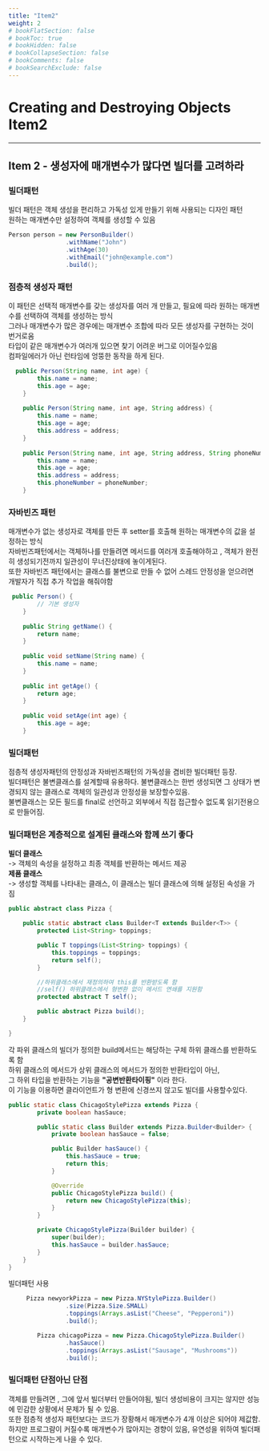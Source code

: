 ```yaml
---
title: "Item2"
weight: 2
# bookFlatSection: false
# bookToc: true
# bookHidden: false
# bookCollapseSection: false
# bookComments: false
# bookSearchExclude: false
---
```


# Creating and Destroying Objects Item2
* * *

## **Item 2 - 생성자에 매개변수가 많다면 빌더를 고려하라**   
### **빌더패턴**       
빌더 패턴은 객체 생성을 편리하고 가독성 있게 만들기 위해 사용되는 디자인 패턴   
원하는 매개변수만 설정하여 객체를 생성할 수 있음  
```java
Person person = new PersonBuilder()
                .withName("John")
                .withAge(30)
                .withEmail("john@example.com")
                .build();

```   

### **점층적 생성자 패턴**   
이 패턴은 선택적 매개변수를 갖는 생성자를 여러 개 만들고, 필요에 따라 원하는 매개변수를 선택하여 객체를 생성하는 방식   
그러나 매개변수가 많은 경우에는 매개변수 조합에 따라 모든 생성자를 구현하는 것이 번거로움   
타입이 같은 매개변수가 여러개 있으면 찾기 어려운 버그로 이어질수있음   
컴파일에러가 아닌 런타임에 엉뚱한 동작을 하게 된다.   
```java
  public Person(String name, int age) {
        this.name = name;
        this.age = age;
    }
    
    public Person(String name, int age, String address) {
        this.name = name;
        this.age = age;
        this.address = address;
    }
    
    public Person(String name, int age, String address, String phoneNumber) {
        this.name = name;
        this.age = age;
        this.address = address;
        this.phoneNumber = phoneNumber;
    }
```    



### **자바빈즈 패턴**   
매개변수가 없는 생성자로 객체를 만든 후 setter를 호출해 원하는 매개변수의 값을 설정하는 방식   
자바빈즈패턴에서는 객체하나를 만들려면 메서드를 여러개 호출해야하고 , 객체가 완전히 생성되기전까지 일관성이 무너진상태에 놓이게된다.    
또한 자바빈즈 패턴에서는 클래스를 불변으로 만들 수 없어 스레드 안정성을 얻으려면 개발자가 직접 추가 작업을 해줘야함   
```java
 public Person() {
        // 기본 생성자
    }
    
    public String getName() {
        return name;
    }
    
    public void setName(String name) {
        this.name = name;
    }
    
    public int getAge() {
        return age;
    }
    
    public void setAge(int age) {
        this.age = age;
    }
```   

### **빌더패턴**   
점층적 생성자패턴의 안정성과 자바빈즈패턴의 가독성을 겸비한 빌더패턴 등장.   
빌더패턴은 불변클래스를 설계할때 유용하다. 불변클래스는 한번 생성되면 그 상태가 변경되지 않는 클래스로 객체의 일관성과 안정성을 보장할수있음.   
불변클래스는 모든 필드를 final로 선언하고 외부에서 직접 접근할수 없도록 읽기전용으로 만들어짐.   


### **빌더패턴은 계층적으로 설계된 클래스와 함께 쓰기 좋다**   
**빌더 클래스**   
 -> 객체의 속성을 설정하고 최종 객체를 반환하는 메서드 제공   
**제품 클래스**   
 -> 생성할 객체를 나타내는 클래스, 이 클래스는 빌더 클래스에 의해 설정된 속성을 가짐   

```java
public abstract class Pizza {

    public static abstract class Builder<T extends Builder<T>> {
        protected List<String> toppings;

        public T toppings(List<String> toppings) {
            this.toppings = toppings;
            return self();
        }

        //하위클래스에서 재정의하여 this를 반환받도록 함   
        //self() 하위클래스에서 형변환 없이 메서드 연쇄를 지원함 
        protected abstract T self();

        public abstract Pizza build();
    }

}

```
각 파위 클래스의 빌더가 정의한 build메서드는 해당하는 구체 하위 클래스를 반환하도록 함    
하위 클래스의 메서드가 상위 클래스의 메서드가 정의한 반환타입이 아닌,   
 그 하위 타입을 반환하는 기능을 **"공변반환타이핑"** 이라 한다.   
이 기능을 이용하면 클라이언트가 형 변환에 신경쓰지 않고도 빌더를 사용할수있다.

```java
public static class ChicagoStylePizza extends Pizza {
        private boolean hasSauce;

        public static class Builder extends Pizza.Builder<Builder> {
            private boolean hasSauce = false;

            public Builder hasSauce() {
                this.hasSauce = true;
                return this;
            }

            @Override
            public ChicagoStylePizza build() {
                return new ChicagoStylePizza(this);
            }
        }

        private ChicagoStylePizza(Builder builder) {
            super(builder);
            this.hasSauce = builder.hasSauce;
        }
    }
}
```

빌더패턴 사용 

```java
     Pizza newyorkPizza = new Pizza.NYStylePizza.Builder()
                .size(Pizza.Size.SMALL)
                .toppings(Arrays.asList("Cheese", "Pepperoni"))
                .build();

        Pizza chicagoPizza = new Pizza.ChicagoStylePizza.Builder()
                .hasSauce()
                .toppings(Arrays.asList("Sausage", "Mushrooms"))
                .build();
```

### **빌더패턴 단점아닌 단점**    
객체를 만들려면 , 그에 앞서 빌더부터 만들어야됨, 빌더 생성비용이 크지는 않지만 성능에 민감한 상황에서 문제가 될 수 있음.    
또한 점층적 생성자 패턴보다는 코드가 장황해서 매개변수가 4개 이상은 되어야 제값함.   
하지만 프로그럄이 커질수록 매개변수가 많아지는 경향이 있음, 유연성을 위하여 빌더패턴으로 시작하는게 나을 수 있다.



